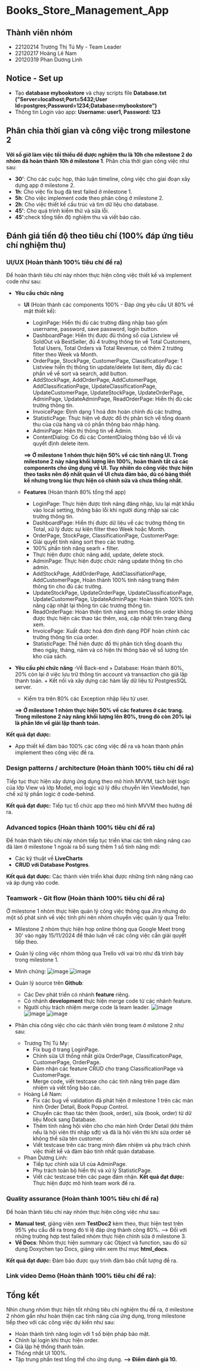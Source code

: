 # Books_Store_Management_App

## Thành viên nhóm 
- 22120214 Trương Thị Tú My - Team Leader
- 22120217 Hoàng Lê Nam
- 20120319 Phan Dương Linh

## Notice - Set up 
- Tạo **database mybookstore** và chạy scripts file **Database.txt ("Server=localhost;Port=5432;User Id=postgres;Password=1234;Database=mybookstore")**
- Thông tin Login vào app: **Username: user1, Password: 123**
  
## Phân chia thời gian và công việc trong milestone 2
**Với số giờ làm việc tối thiểu để được nghiệm thu là 10h cho milestone 2 do nhóm đã hoàn thành 10h ở milestone 1**. Phân chia thời gian công việc như sau:
- **30'**: Cho các cuộc họp, thảo luận timeline, công việc cho giai đoạn xây dựng app ở milestone 2.
- **1h**: Cho việc fix bug đã test failed ở milestone 1.
- **5h**: Cho việc implement code theo phân công ở milestone 2.
- **2h**: Cho việc thiết kế cấu trúc và tìm dữ liệu cho database.
- **45'**: Cho quá trình kiểm thử và sửa lỗi.
- **45'**:check tổng tiến độ nghiệm thu và viết báo cáo.

## Đánh giá tiến độ theo tiêu chí (100% đáp ứng tiêu chí nghiệm thu)

### UI/UX (Hoàn thành 100% tiêu chí đề ra)
Để hoàn thành tiêu chí này nhóm thực hiện công việc thiết kế và implement code như sau:
- **Yêu cầu chức năng**
  - **UI** (Hoàn thành các components 100% - Đáp ứng yêu cầu UI 80% về mặt thiết kế): 
    -	LoginPage: Hiển thị đủ các trường đăng nhập bao gồm username, password, save password, login button.
    -	DashboardPage: Hiển thị được đủ thông số của Listview về SoldOut và BestSeller, đủ 4 trường thông tin về Total Customers, Total Users, Total Orders và Total Revenue, có thêm 2 trường filter theo Week và Month.
    -	OrderPage, StockPage, CustomerPage, ClassificationPage: 1 Listview hiển thị thông tin update/delete list item, đầy đủ các phần về về sort và search, add button.
    -	 AddStockPage, AddOrderPage, AddCutomerPage, AddClassificationPage, UpdateClassificationPage, UpdateCustomerPage,  UpdateStockPage, UpdateOrderPage, AdminPage, UpdateAdminPage, ReadOrderPage: Hiển thị đủ các trường thông tin.
    -	InvoicePage: Định dạng 1 hoá đơn hoàn chỉnh đủ các trường.
    -	StatisticPage: Thực hiện vẽ được đồ thị phân tích về tổng doanh thu của cửa hàng và có phần thông báo nhập hàng.
    -	AdminPage: Hiện thị thông tin về Admin.
    -	ContentDialog: Có đủ các ContentDialog thông báo về lỗi và quyết định delete item.
    
    **==> Ở milestone 1 nhóm thực hiện 50% về các tính năng UI. Trong milestone 2 này nâng khối lượng lên 100%, hoàn thành tất cả các components cho ứng dụng về UI. Tuy nhiên do công việc thực hiện theo tasks nên độ nhất quán về UI chưa đảm bảo, dù có bảng thiết kế nhưng trong lúc thực hiện có chỉnh sửa và chưa thống nhất.**

  - **Features** (Hoàn thành 80% tổng thể app)
    -	LoginPage: Thực hiện được tính năng đăng nhập, lưu lại mật khẩu vào local setting, thông báo lỗi khi người dùng nhập sai các trường thông tin.
    -	DashboardPage: Hiển thị được dữ liệu về các trường thông tin Total, xử lý được sự kiện filter theo Week hoặc Month.
    -	OrderPage, StockPage, ClassificationPage, CustomerPage:
    + Giải quyết tính năng sort theo các trường.
    + 100% phần tính năng searh + filter.
    + Thực hiện được chức năng add, update, delete stock.
    -	AdminPage: Thực hiện được chức năng update thông tin cho admin.
    -	AddStockPage, AddOrderPage, AddClassifiationPage, AddCustomerPage, Hoàn thành 100% tính năng trang thêm thông tin cho đủ các trường.
    -	UpdateStockPage, UpdateOrderPage, UpdateClassificationPage, UpdateCustomerPage, UpdateAdminPage: Hoàn thành 100% tính năng cập nhật lại thông tin các trương thông tin.
    -	ReadOrderPage: Hoàn thiện tính năng xem thông tin order không được thực hiện các thao tác thêm, xoá, cập nhật trên trang đang xem.
    -	InvoicePage: Xuất được hoá đơn định dạng PDF hoàn chỉnh các trường thông tin của order.
    -	StatisticPage: Thể hiện được đồ thị phân tích tổng doanh thu theo ngày, tháng, năm và có hiện thi thông báo về số lượng tồn kho của sách.
    
- **Yêu cầu phi chức năng**
    -Về Back-end + Database: Hoàn thành 80%, 20% còn lại ở việc lưu trữ thông tin account và transaction cho giả lập thanh toán.
    			+ Kết nối và xây dựng các hàm lấy dữ liệu từ PostgresSQL server.
    - Kiểm tra trên 80% các Exception  nhập liệu từ user.

    **==>	Ở milestone 1 nhóm thực hiện 50% về các features ở các trang. Trong milestone 2 này nâng khối lượng lên 80%, trong đó còn 20% lại là phần lớn về giải lập thanh toán.**

**Kết quả đạt được:**
- App thiết kế đảm bảo 100% các công việc đề ra và hoàn thành phần implement theo công việc đề ra.

### Design patterns / architecture (Hoàn thành 100% tiêu chí đề ra)
Tiếp tục thực hiện xây dựng ứng dụng theo mô hình MVVM, tách biệt logic của lớp View và lớp Model, mọi logic xử lý đều chuyển lên ViewModel, hạn chế xử lý phần logic ở code-behind.

**Kết quả đạt được:**
Tiếp tục tổ chức app theo mô hình MVVM theo hướng đề ra.

### Advanced topics (Hoàn thành 100% tiêu chí đề ra)
Để hoàn thành tiêu chí này nhóm tiếp tục triển khai các tính năng nâng cao đã làm ở milestone 1 ngoài ra bổ sung thêm 1 số tính năng mới:
- Các kỹ thuật về **LiveCharts**
- **CRUD với Database Postgres**.

**Kết quả đạt được:**
Các thành viên triển khai được những tính năng nâng cao và áp dụng vào code.

### Teamwork - Git flow (Hoàn thành 100% tiêu chí đề ra)
Ở milestone 1 nhóm thực hiện quản lý công việc thông qua Jira nhưng do một số phát sinh về việc tính phí nên nhóm chuyển việc quản lý qua Trello:
- Milestone 2 nhóm thực hiện họp online thông qua Google Meet trong 30' vào ngày 15/11/2024 để thảo luận về các công việc cần giải quyết tiếp theo.
- Quản lý công việc nhóm thông qua Trello với vai trò như đã trình bày trong milestone 1.
- Minh chứng:
![image](https://github.com/user-attachments/assets/defb4330-3318-4068-9416-9241400eb9a8)
![image](https://github.com/user-attachments/assets/fbb5f728-b3b7-4a0b-a620-6ecec0bc1d3e)

- Quản lý source trên **Github**:
  - Các Dev phát triển có nhánh **feature** riêng.
  - Có nhánh **development** thực hiện merge code từ các nhánh feature.
  - Người chịu trách nhiệm merge code là team leader.
![image](https://github.com/user-attachments/assets/7918bf2e-bc98-44b3-999c-aa971be9d065)
![image](https://github.com/user-attachments/assets/7a74c5a4-7aa7-48d1-9e4d-f961e57dd0e4)
![image](https://github.com/user-attachments/assets/8d76b59c-bf99-4911-90dd-26283f37a3a5)

- Phân chia công việc cho các thành viên trong team ở milstone 2 như sau:
  - Trương Thị Tú My:
    + Fix bug ở trang LoginPage.
    + Chỉnh sửa UI thống nhất giữa OrderPage, ClassificationPage, CustomerPage, OrderPage.
    + Đảm nhận các feature CRUD cho trang ClassificationPage và CustomerPage.
    + Merge code, viết testcase cho các tính năng trên page đảm nhiệm và viết tổng báo cáo.
  - Hoàng Lê Nam: 
    + Fix các bug về validation đã phát hiện ở milestone 1 trên các màn hình Order Detail, Book Popup Control.
    + Chuyển các thao tác thêm (book, order), sửa (book, order) từ dữ liệu Mock sang Database.
    + Thêm tính năng hội viên cho cho màn hình Order Detail (khi thêm nếu là hội viên thì nhập sđt) và đã là hội viên thì khi sửa order sẽ không thể sửa tên customer.
    + Viết testcase trên các trang mình đảm nhiệm và phụ trách chính việc thiết kế và đảm bảo tính nhất quán database.
  - Phan Dương Linh:
    + Tiếp tục chỉnh sửa UI của AdminPage.
    + Phụ trách toàn bộ hiển thị và xử lý StatisticPage.
    + Viết các testcase trên các page đảm nhận.
**Kết quả đạt được:**
Thực hiện được mô hình team work đề ra.

### Quality assurance (Hoàn thành 100% tiêu chí đề ra)
Để hoàn thành tiêu chí này nhóm thực hiện công việc như sau:
- **Manual test**, giảng viên xem **TestDoc2** kèm theo, thực hiện test trên 95% yêu cầu đề ra trong đó tỉ lệ đáp ứng thành công 80%.
     --> Đối với những trường hợp test failed nhóm thực hiện chỉnh sửa ở milestone 3.
- **Về Docs**: Nhóm thực hiện summary các Object và function, sau đó sử dụng Doxychen tạo Docs, giảng viên xem thư mục **html_docs**.

**Kết quả đạt được:**
Đảm bảo được quy trình đảm bảo chất lượng đề ra.

### Link video Demo (Hoàn thành 100% tiêu chí đề ra):

## Tổng kết
Nhìn chung nhóm thực hiện tốt những tiêu chí nghiệm thu đề ra, ở milestone 2 nhóm gần như hoàn thiện cac tính năng của ứng dụng, trong milestone tiếp theo với các công việc dự kiến như sau:
- Hoàn thành tính năng login với 1 số biện pháp bảo mật.
- Chỉnh lại login khi thực hiện order.
- Giả lập hệ thống thanh toán.
- Thống nhất UI 100%.
- Tập trung phần test tổng thể cho ứng dụng.
    **--> Điểm đánh giá 10.**
